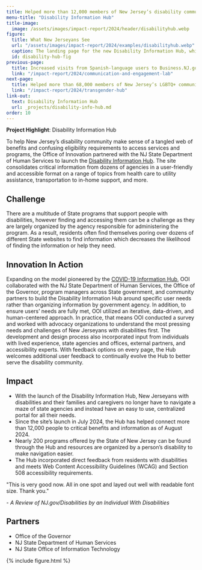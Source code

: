 ```yaml
---
title: Helped more than 12,000 members of New Jersey’s disability community and their loved ones access critical information and services
menu-title: "Disability Information Hub"
title-image:
  image: /assets/images/impact-report/2024/header/disabilityhub.webp
figure:
  title: What New Jerseyans See
  url: "/assets/images/impact-report/2024/examples/disabilityhub.webp"
  caption: The landing page for the new Disability Information Hub, which organizes key information around specific needs and an individual’s disability for ease of use.
  id: disability-hub-fig
previous-page:
  title: Increased visits from Spanish-language users to Business.NJ.gov by nearly 800%, drove nearly 6 million engagements with college degree completion programs, and connected tens of thousands of New Jerseyans with career services
  link: "/impact-report/2024/communication-and-engagement-lab"
next-page:
  title: Helped more than 68,000 members of New Jersey’s LGBTQ+ community access critical information and services
  link: "/impact-report/2024/transgender-hub"
link-out:
  text: Disability Information Hub
  url: _projects/disability-info-hub.md
order: 10
---
```


<div class="usa-alert usa-alert--info usa-alert--no-icon">
    <div class="usa-alert__body">
        <p class="usa-alert__text">
            <strong> Project Highlight</strong>: Disability Information Hub
        </p>
    </div>
</div>

To help New Jersey’s disability community make sense of a tangled web of benefits and confusing eligibility requirements to access services and programs, the Office of Innovation partnered with the NJ State Department of Human Services to launch the [Disability Information Hub](https://www.nj.gov/disabilities/). The site consolidates critical information from dozens of agencies in a user-friendly and accessible format on a range of topics from health care to utility assistance, transportation to in-home support, and more.

## Challenge

There are a multitude of State programs that support people with disabilities, however finding and accessing them can be a challenge as they are largely organized by the agency responsible for administering the program. As a result, residents often find themselves poring over dozens of different State websites to find information which decreases the likelihood of finding the information or help they need.

## Innovation In Action

Expanding on the model pioneered by the [COVID-19 Information Hub](https://covid19.nj.gov/), OOI collaborated with the NJ State Department of Human Services, the Office of the Governor, program managers across State government, and community partners to build the Disability Information Hub around specific user needs rather than organizing information by government agency. In addition, to ensure users’ needs are fully met, OOI utilized an iterative, data-driven, and human-centered approach. In practice, that means OOI conducted a survey and worked with advocacy organizations to understand the most pressing needs and challenges of New Jerseyans with disabilities first. The development and design process also incorporated input from individuals with lived experience, state agencies and offices, external partners, and accessibility experts. With feedback options on every page, the Hub welcomes additional user feedback to continually evolve the Hub to better serve the disability community.

## Impact

- With the launch of the Disability Information Hub, New Jerseyans with disabilities and their families and caregivers no longer have to navigate a maze of state agencies and instead have an easy to use, centralized portal for all their needs.
- Since the site’s launch in July 2024, the Hub has helped connect more than 12,000 people to critical benefits and information as of August 2024.
- Nearly 200 programs offered by the State of New Jersey can be found through the Hub and resources are organized by a person’s disability to make navigation easier.
- The Hub incorporated direct feedback from residents with disabilities and meets Web Content Accessibility Guidelines (WCAG) and Section 508 accessibility requirements.

<div class="usa-alert usa-alert--info usa-alert--no-icon">
  <div class="usa-alert__body">
    <p class="usa-alert__text">
      "This is very good now. All in one spot and layed out well with readable font size. Thank you."
    </p>
    <p>
    - <em>A Review of NJ.gov/Disabilities by an Individual With Disabilities</em>
    </p>
  </div>
</div>

## Partners

- Office of the Governor
- NJ State Department of Human Services
- NJ State Office of Information Technology

{% include figure.html %}
